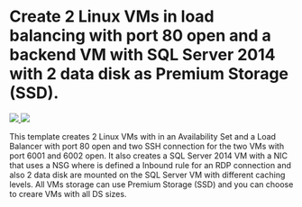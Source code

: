 # Create 2 Linux VMs in load balancing with port 80 open and a backend VM with SQL Server 2014 with 2 data disk as Premium Storage (SSD).

<a href="https://portal.azure.com/#create/Microsoft.Template/uri/https%3A%2F%2Fraw.githubusercontent.com%2Fdelliott120%2Fazure-quickstart-templates%2Fmaster%2F301-2fe-linux-lb80-ssh-1be-win-nsg-rdp-datadisk-ssd%2Fazuredeploy.json" target="_blank">
    <img src="http://azuredeploy.net/deploybutton.png"/>
</a>
<a href="http://armviz.io/#/?load=https%3A%2F%2Fraw.githubusercontent.com%2Fdelliott120%2Fazure-quickstart-templates%2Fmaster%2F301-2fe-linux-lb80-ssh-1be-win-nsg-rdp-datadisk-ssd%2Fazuredeploy.json" target="_blank">
    <img src="http://armviz.io/visualizebutton.png"/>
</a>

This template creates 2 Linux VMs with in an Availability Set and a Load Balancer with port 80 open and two SSH connection for the two VMs with port 6001 and 6002 open. It also creates a SQL Server 2014 VM with a NIC that uses a NSG where is defined a Inbound rule for an RDP connection and also 2 data disk are mounted on the SQL Server VM with different caching levels.
All VMs storage can use Premium Storage (SSD) and you can choose to creare VMs with all DS sizes.
